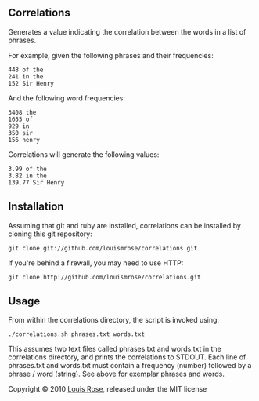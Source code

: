 ## Correlations

Generates a value indicating the correlation between the words in a list of phrases.

For example, given the following phrases and their frequencies:

    448 of the
    241 in the
    152 Sir Henry

And the following word frequencies:

    3408 the
    1655 of
    929 in
    350 sir
    156 henry
    
Correlations will generate the following values:

    3.99 of the
    3.82 in the
    139.77 Sir Henry 

## Installation

Assuming that git and ruby are installed, correlations can be installed by cloning this git repository:

    git clone git://github.com/louismrose/correlations.git

If you're behind a firewall, you may need to use HTTP:

    git clone http://github.com/louismrose/correlations.git

## Usage

From within the correlations directory, the script is invoked using:

    ./correlations.sh phrases.txt words.txt
    
This assumes two text files called phrases.txt and words.txt in the correlations directory, and prints the correlations to STDOUT. Each line of phrases.txt and words.txt must contain a frequency (number) followed by a phrase / word (string). See above for exemplar phrases and words.


Copyright &copy; 2010 [Louis Rose](http://www.cs.york.ac.uk/~louis), released under the MIT license
